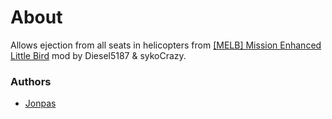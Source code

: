 # About

Allows ejection from all seats in helicopters from [[MELB] Mission Enhanced Little Bird](https://forums.bistudio.com/topic/181895-melb-mission-enhanced-little-bird/) mod by Diesel5187 & sykoCrazy.

### Authors

- [Jonpas](http://github.com/jonpas)
